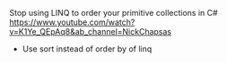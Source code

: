 Stop using LINQ to order your primitive collections in C#
https://www.youtube.com/watch?v=K1Ye_QEpAq8&ab_channel=NickChapsas
- Use sort instead of order by of linq